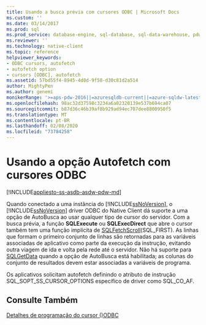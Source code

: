 ```yaml
---
title: Usando a busca prévia com cursores ODBC | Microsoft Docs
ms.custom: ''
ms.date: 03/14/2017
ms.prod: sql
ms.prod_service: database-engine, sql-database, sql-data-warehouse, pdw
ms.reviewer: ''
ms.technology: native-client
ms.topic: reference
helpviewer_keywords:
- ODBC cursors, autofetch
- autofetch option
- cursors [ODBC], autofetch
ms.assetid: 57bd55f4-8945-4d8d-9f58-d30c81d2a514
author: MightyPen
ms.author: genemi
monikerRange: '>=aps-pdw-2016||=azuresqldb-current||=azure-sqldw-latest||>=sql-server-2016||=sqlallproducts-allversions||>=sql-server-linux-2017||=azuresqldb-mi-current'
ms.openlocfilehash: 98ac32d37598c3234a6a02320139e537b694ca07
ms.sourcegitcommit: b87d36c46b39af8b929ad94ec707dee8800950f5
ms.translationtype: MT
ms.contentlocale: pt-BR
ms.lasthandoff: 02/08/2020
ms.locfileid: "73784258"
---
```

# <a name="using-autofetch-with-odbc-cursors"></a>Usando a opção Autofetch com cursores ODBC
[!INCLUDE[appliesto-ss-asdb-asdw-pdw-md](../../../includes/appliesto-ss-asdb-asdw-pdw-md.md)]

  Quando conectado a uma instância do [!INCLUDE[ssNoVersion](../../../includes/ssnoversion-md.md)], o [!INCLUDE[ssNoVersion](../../../includes/ssnoversion-md.md)] driver ODBC do Native Client dá suporte a uma opção de AutoBusca ao usar qualquer tipo de cursor do servidor. Com a busca prévia, a função **SQLExecute** ou **SQLExecDirect** que abre o cursor também tem uma função implícita de [SQLFetchScroll](../../../relational-databases/native-client-odbc-api/sqlfetchscroll.md)(SQL_FIRST). As linhas que formam o primeiro conjunto de linhas são retornadas para as variáveis associadas de aplicativo como parte da execução da instrução, evitando outra viagem de ida e volta pela rede até o servidor. Não há suporte para [SQLGetData](../../../relational-databases/native-client-odbc-api/sqlgetdata.md) quando a opção de AutoBusca está habilitada; as colunas do conjunto de resultados devem estar associadas a variáveis de programa.  
  
 Os aplicativos solicitam autofetch definindo o atributo de instrução SQL_SOPT_SS_CURSOR_OPTIONS específico de driver como SQL_CO_AF.  
  
## <a name="see-also"></a>Consulte Também  
 [Detalhes de programação do cursor &#40;&#41;ODBC](../../../relational-databases/native-client-odbc-cursors/programming/cursor-programming-details-odbc.md)  
  
  
